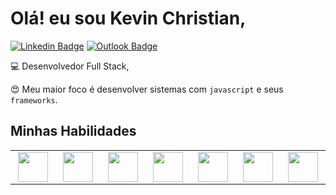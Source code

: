 # Olá! eu sou Kevin Christian,
[![Linkedin Badge](https://img.shields.io/badge/-kevinnchristian-blue?style=flat-square&logo=Linkedin&logoColor=white&link=https://www.linkedin.com/in/kevinnchristian/)](https://www.linkedin.com/in/kevinnchristian/) [![Outlook Badge](https://img.shields.io/badge/-kevin.cmribeiro@outlook.com-blue?style=flat-square&link=mailto:kevin.cmribeiro@outlook.com)](mailto:kevin.cmribeiro@outlook.com)

:computer: Desenvolvedor Full Stack,

:heart_eyes: Meu maior foco é desenvolver sistemas com `javascript` e seus `frameworks`.

## Minhas Habilidades

<table>
  <tbody>
    <tr valign="top">
      <td width="10%" align="center">
        <img height="48px" src="https://img.icons8.com/color/48/000000/html-5.png">
      </td>
      <td width="10%" align="center">
        <img height="48px" src="https://img.icons8.com/color/48/000000/css3.png">
      </td>
      <td width="10%" align="center">
        <img height="48px" src="https://img.icons8.com/color/48/000000/javascript.png">
      </td>
      <td width="10%" align="center">
        <img height="48px" src="https://res.cloudinary.com/kevinnchristian/image/upload/v1594675630/bootstrap_wnrqzq.svg">
      </td>
      <td width="10%" align="center">
        <img height="48px" src="https://res.cloudinary.com/kevinnchristian/image/upload/v1597340327/sass_jqisk9.svg">
      </td>
      <td width="10%" align="center">
        <img height="48px" src="https://img.icons8.com/color/48/000000/nodejs.png">
      </td>
      <td width="10%" align="center">
        <img height="48px" src="https://img.icons8.com/color/48/000000/react-native.png">
      </td>
    </tr>
    <tr valign="top">
  </tbody>
</table>
